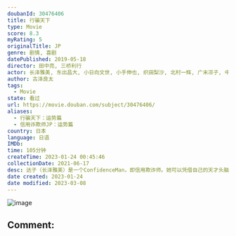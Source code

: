 ```yaml
---
doubanId: 30476406
title: 行骗天下
type: Movie
score: 8.3
myRating: 5
originalTitle: JP
genre: 剧情, 喜剧
datePublished: 2019-05-18
director: 田中亮, 三桥利行
actor: 长泽雅美, 东出昌大, 小日向文世, 小手伸也, 织田梨沙, 北村一辉, 广末凉子, 中山美穗, 忍成修吾, 大谷亮介, 西铭骏, 高杉亘, 小林剑道, 山中崇史, 山根和马, 小筱惠奈, 生濑胜久, 泷川英次, 佳久创, 米本学仁, 小林隆, 船越英一郎, 村上秋峨, 佐伯新, 小木茂光, 铃木球予
author: 古泽良太
tags:
  - Movie
state: 看过
url: https://movie.douban.com/subject/30476406/
aliases:
  - 行骗天下：运势篇
  - 信用诈欺师JP：运势篇
country: 日本
language: 日语
IMDb: 
time: 105分钟
createTime: 2023-01-24 00:45:46
collectionDate: 2021-06-17
desc: 达子（长泽雅美）是一个ConfidenceMan，即信用欺诈师。她可以凭借自己的天才头脑和出类拔萃集中力在短时间内掌握各种艰涩难懂的专业知识。她长期居住在高档酒店的豪华套房，虽然天赋异禀却有着纯真马虎...
date created: 2023-01-24
date modified: 2023-03-08
---
```


![image](p2612258850.jpg)

Comment:
---
